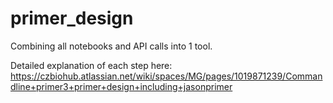 # primer_design
Combining all notebooks and API calls into 1 tool.

Detailed explanation of each step here: https://czbiohub.atlassian.net/wiki/spaces/MG/pages/1019871239/Commandline+primer3+primer+design+including+jasonprimer

